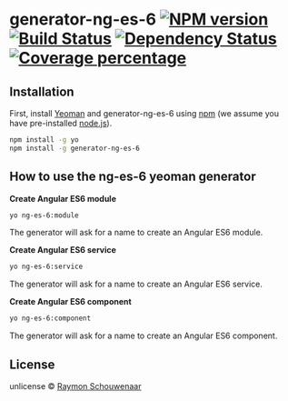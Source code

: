 # generator-ng-es-6 [![NPM version][npm-image]][npm-url] [![Build Status](https://travis-ci.org/raymonschouwenaar/ng-es6-yeoman-generator.svg?branch=master)](https://travis-ci.org/raymonschouwenaar/ng-es6-yeoman-generator) [![Dependency Status][daviddm-image]][daviddm-url] [![Coverage percentage][coveralls-image]][coveralls-url]
> 



## Installation

First, install [Yeoman](http://yeoman.io) and generator-ng-es-6 using [npm](https://www.npmjs.com/) (we assume you have pre-installed [node.js](https://nodejs.org/)).

```bash
npm install -g yo
npm install -g generator-ng-es-6
```

## How to use the ng-es-6 yeoman generator

**Create Angular ES6 module**
```bash
yo ng-es-6:module
```
The generator will ask for a name to create an Angular ES6 module.

**Create Angular ES6 service**
```bash
yo ng-es-6:service
```
The generator will ask for a name to create an Angular ES6 service.


**Create Angular ES6 component**
```bash
yo ng-es-6:component
```
The generator will ask for a name to create an Angular ES6 component.


## License

unlicense © [Raymon Schouwenaar](raymonschouwenaar.nl)


[npm-image]: https://badge.fury.io/js/generator-ng-es-6.svg
[npm-url]: https://www.npmjs.com/package/generator-ng-es-6
[travis-image]: https://travis-ci.org/raymonschouwenaar/generator-ng-es-6.svg?branch=master
[travis-url]: https://travis-ci.org/raymonschouwenaar/generator-ng-es-6
[daviddm-image]: https://david-dm.org/raymonschouwenaar/generator-ng-es-6.svg?theme=shields.io
[daviddm-url]: https://david-dm.org/raymonschouwenaar/generator-ng-es-6
[coveralls-image]: https://coveralls.io/repos/raymonschouwenaar/ng-es6-yeoman-generator/badge.svg
[coveralls-url]: https://coveralls.io/github/raymonschouwenaar/ng-es6-yeoman-generator
